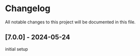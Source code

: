 # Changelog

All notable changes to this project will be documented in this file.

## [7.0.0] - 2024-05-24

initial setup
